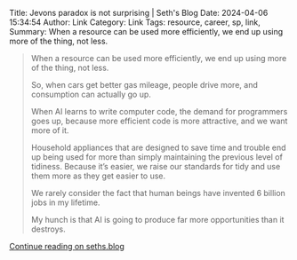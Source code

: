 Title: Jevons paradox is not surprising | Seth's Blog
Date: 2024-04-06 15:34:54
Author: Link
Category: Link
Tags: resource, career, sp, link, 
Summary: When a resource can be used more efficiently, we end up using more of the thing, not less.

> When a resource can be used more efficiently, we end up using more of the thing, not less.
> 
> So, when cars get better gas mileage, people drive more, and consumption can actually go up.
> 
> When AI learns to write computer code, the demand for programmers goes up, because more efficient code is more attractive, and we want more of it.
> 
> Household appliances that are designed to save time and trouble end up being used for more than simply maintaining the previous level of tidiness. Because it’s easier, we raise our standards for tidy and use them more as they get easier to use.
> 
> We rarely consider the fact that human beings have invented 6 billion jobs in my lifetime.
> 
> My hunch is that AI is going to produce far more opportunities than it destroys.

[Continue reading on seths.blog](https://seths.blog/2024/04/jevons-paradox-is-not-surprising/)
